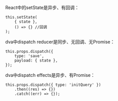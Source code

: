 React中的setState是异步、有回调：

```
this.setState(
    { state },
    () => {} //回调
);
```

dva中dispatch reducer是同步、无回调、无Promise：

```
this.props.dispatch({
    type: 'save',
    payload: { state },
});
```

dva中dispatch effects是异步、有Promise：

```
this.props.dispatch({ type: 'initQuery' })
    .then((res) => {})
    .catch((err) => {});
```



